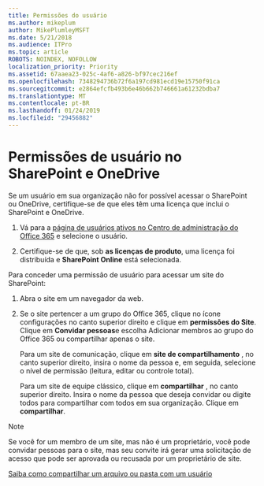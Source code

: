 ```yaml
---
title: Permissões do usuário
ms.author: mikeplum
author: MikePlumleyMSFT
ms.date: 5/21/2018
ms.audience: ITPro
ms.topic: article
ROBOTS: NOINDEX, NOFOLLOW
localization_priority: Priority
ms.assetid: 67aaea23-025c-4af6-a826-bf97cec216ef
ms.openlocfilehash: 7348294736b72f6a197cd981ecd19e15750f91ca
ms.sourcegitcommit: e2864efcfb493b6e46b662b746661a61232bdba7
ms.translationtype: MT
ms.contentlocale: pt-BR
ms.lasthandoff: 01/24/2019
ms.locfileid: "29456882"
---
```

# <a name="user-permissions-in-sharepoint-and-onedrive"></a>Permissões de usuário no SharePoint e OneDrive

Se um usuário em sua organização não for possível acessar o SharePoint ou OneDrive, certifique-se de que eles têm uma licença que inclui o SharePoint e OneDrive. 
  
1. Vá para a [página de usuários ativos no Centro de administração do Office 365](https://portal.office.com/adminportal/home#/users) e selecione o usuário. 
    
2. Certifique-se de que, sob **as licenças de produto**, uma licença foi distribuída e **SharePoint Online** está selecionada. 
    
 Para conceder uma permissão de usuário para acessar um site do SharePoint: 
  
1. Abra o site em um navegador da web.
    
2. Se o site pertencer a um grupo do Office 365, clique no ícone configurações no canto superior direito e clique em **permissões do Site**. Clique em **Convidar pessoas**e escolha Adicionar membros ao grupo do Office 365 ou compartilhar apenas o site. 
    
    Para um site de comunicação, clique em **site de compartilhamento** , no canto superior direito, insira o nome da pessoa e, em seguida, selecione o nível de permissão (leitura, editar ou controle total). 
    
    Para um site de equipe clássico, clique em **compartilhar** , no canto superior direito. Insira o nome da pessoa que deseja convidar ou digite todos para compartilhar com todos em sua organização. Clique em **compartilhar**.
    
> [!NOTE]
> Se você for um membro de um site, mas não é um proprietário, você pode convidar pessoas para o site, mas seu convite irá gerar uma solicitação de acesso que pode ser aprovada ou recusada por um proprietário de site. 
  
[Saiba como compartilhar um arquivo ou pasta com um usuário](https://go.microsoft.com/fwlink/?linkid=533408)
  

